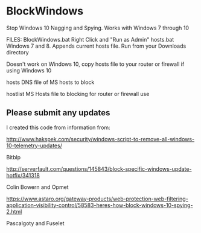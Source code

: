 # BlockWindows
Stop Windows 10 Nagging and Spying. Works with Windows 7 through 10

FILES:
BlockWindows.bat Right Click and "Run as Admin"
hosts.bat Windows 7 and 8. Appends current hosts file. Run from your Downloads directory

Doesn't work on Windows 10, copy hosts file to your router or firewall if using Windows 10

hosts DNS file of MS hosts to block

hostlist MS Hosts file to blocking for router or firewall use


Please submit any updates
-------

I created this code from information from:

http://www.hakspek.com/security/windows-script-to-remove-all-windows-10-telemetry-updates/

Bitblp

http://serverfault.com/questions/145843/block-specific-windows-update-hotfix/341318

Colin Bowern and Opmet

https://www.astaro.org/gateway-products/web-protection-web-filtering-application-visibility-control/58583-heres-how-block-windows-10-spying-2.html

Pascalgoty and Fuselet
